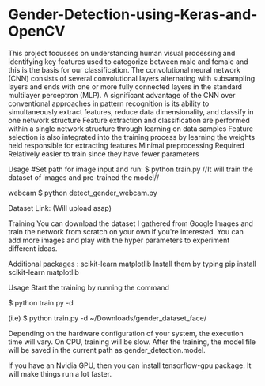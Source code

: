 # Gender-Detection-using-Keras-and-OpenCV

This project focusses on understanding human visual processing and identifying key features used to categorize between male and female and this is the basis for our classification.
The convolutional neural network (CNN) consists of several convolutional layers alternating with subsampling layers and ends with one or more fully connected layers in the standard multilayer perceptron (MLP).
A significant advantage of the CNN over conventional approaches in pattern recognition is its ability to simultaneously extract features, reduce data dimensionality, and classify in one network structure
Feature extraction and classification are performed within a single network structure through learning on data samples
Feature selection is also integrated into the training process by learning the weights held responsible for extracting features
Minimal preprocessing Required
Relatively easier to train since they have fewer parameters

Usage
#Set path for image input and run:
$ python train.py
//It will train the dataset of images and pre-trained the model// 

webcam
$ python detect_gender_webcam.py

Dataset Link: (Will upload asap)

Training
You can download the dataset I gathered from Google Images and train the network from scratch on your own if you're interested. You can add more images and play with the hyper parameters to experiment different ideas.

Additional packages :
scikit-learn
matplotlib
Install them by typing pip install scikit-learn matplotlib

Usage
Start the training by running the command

$ python train.py -d <path-to-dataset>

(i.e) $ python train.py -d ~/Downloads/gender_dataset_face/

Depending on the hardware configuration of your system, the execution time will vary. On CPU, training will be slow. After the training, the model file will be saved in the current path as gender_detection.model.

If you have an Nvidia GPU, then you can install tensorflow-gpu package. It will make things run a lot faster.
